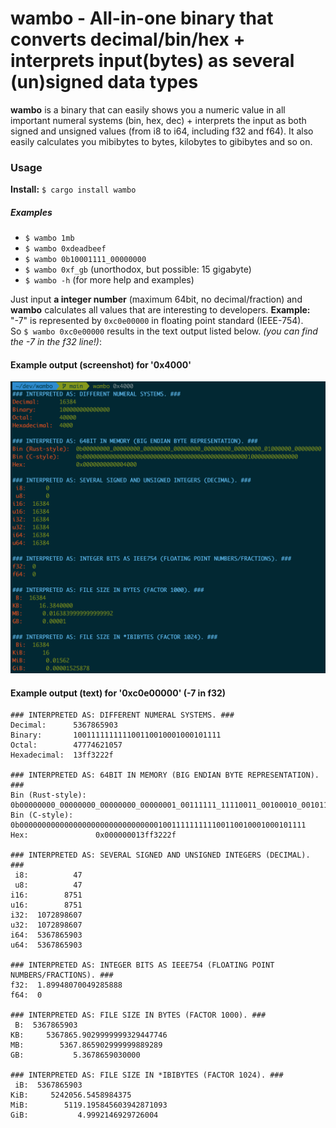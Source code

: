 # wambo - All-in-one binary that converts decimal/bin/hex + interprets input(bytes) as several (un)signed data types

**wambo** is a binary that can easily shows you a numeric value in all important
numeral systems (bin, hex, dec) + interprets the input as both signed 
and unsigned values (from i8 to i64, including f32 and f64). It also
easily calculates you mibibytes to bytes, kilobytes to gibibytes and so on.

### Usage
**Install:** `$ cargo install wambo`
##### Examples
- `$ wambo 1mb`
- `$ wambo 0xdeadbeef`
- `$ wambo 0b10001111_00000000`
- `$ wambo 0xf_gb` (unorthodox, but possible: 15 gigabyte)
- `$ wambo -h` (for more help and examples)

Just input **a integer number** (maximum 64bit, no decimal/fraction) and **wambo** calculates
all values that are interesting to developers. **Example:** \
"-7" is represented by `0xc0e00000` in floating point standard (IEEE-754). \
So `$ wambo 0xc0e00000` results in the text output listed below.
*(you can find the -7 in the f32 line!)*:

#### Example output (screenshot) for '0x4000'
![Example output in terminal](screenshot.png "Colorful output in terminal")


#### Example output (text) for '0xc0e00000' (-7 in f32)
```
### INTERPRETED AS: DIFFERENT NUMERAL SYSTEMS. ###
Decimal:      5367865903
Binary:       100111111111100110010001000101111
Octal:        47774621057
Hexadecimal:  13ff3222f

### INTERPRETED AS: 64BIT IN MEMORY (BIG ENDIAN BYTE REPRESENTATION). ###
Bin (Rust-style):  0b00000000_00000000_00000000_00000001_00111111_11110011_00100010_00101111
Bin (C-style):     0b0000000000000000000000000000000100111111111100110010001000101111
Hex:               0x000000013ff3222f

### INTERPRETED AS: SEVERAL SIGNED AND UNSIGNED INTEGERS (DECIMAL). ###
 i8:          47
 u8:          47
i16:        8751
u16:        8751
i32:  1072898607
u32:  1072898607
i64:  5367865903
u64:  5367865903

### INTERPRETED AS: INTEGER BITS AS IEEE754 (FLOATING POINT NUMBERS/FRACTIONS). ###
f32:  1.89948070049285888
f64:  0

### INTERPRETED AS: FILE SIZE IN BYTES (FACTOR 1000). ###
 B:  5367865903
KB:     5367865.9029999999329447746
MB:        5367.865902999999889289
GB:           5.3678659030000

### INTERPRETED AS: FILE SIZE IN *IBIBYTES (FACTOR 1024). ###
 iB:  5367865903
KiB:     5242056.5458984375
MiB:        5119.195845603942871093
GiB:           4.9992146929726004

```